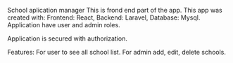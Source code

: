 School aplication manager
This is frond end part of the app.
This app was created with:
Frontend: React, Backend: Laravel, Database: Mysql.
Application have user and admin roles.

Application is secured with authorization.

Features:
For user to see all school list.
For admin add, edit, delete schools.